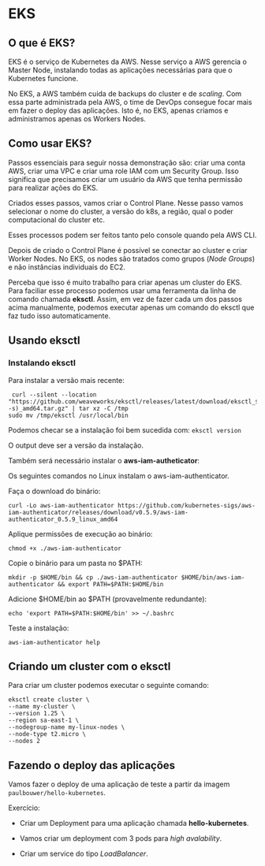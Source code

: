 # EKS

## O que é EKS?

EKS é o serviço de Kubernetes da AWS. Nesse serviço a AWS gerencia o Master Node, instalando todas as aplicações necessárias para que o Kubernetes funcione. 

No EKS, a AWS também cuida de backups do cluster e de *scaling*. Com essa parte administrada pela AWS, o time de DevOps consegue focar mais em fazer o deploy das aplicações. Isto é, no EKS, apenas criamos e administramos apenas os Workers Nodes.

## Como usar EKS?

Passos essenciais para seguir nossa demonstração são: criar uma conta AWS, criar uma VPC e criar uma role IAM com um Security Group. Isso significa que precisamos criar um usuário da AWS que tenha permissão para realizar ações do EKS. 

Criados esses passos, vamos criar o Control Plane. Nesse passo vamos selecionar o nome do cluster, a versão do k8s, a região, qual o poder computacional do cluster etc. 

Esses processos podem ser feitos tanto pelo console quando pela AWS CLI. 

Depois de criado o Control Plane é possível se conectar ao cluster e criar Worker Nodes. No EKS, os nodes são tratados como grupos (*Node Groups*) e não instâncias individuais do EC2. 

Perceba que isso é muito trabalho para criar apenas um cluster do EKS. Para faciliar esse processo podemos usar uma ferramenta da linha de comando chamada **eksctl**. Assim, em vez de fazer cada um dos passos acima manualmente, podemos executar apenas um comando do eksctl que faz tudo isso automaticamente. 

## Usando eksctl

### Instalando eksctl

Para instalar a versão mais recente:

```
 curl --silent --location "https://github.com/weaveworks/eksctl/releases/latest/download/eksctl_$(uname -s)_amd64.tar.gz" | tar xz -C /tmp
sudo mv /tmp/eksctl /usr/local/bin
```

Podemos checar se a instalação foi bem sucedida com: 
```eksctl version```

O output deve ser a versão da instalação. 

Também será necessário instalar o **aws-iam-autheticator**:

Os seguintes comandos no Linux instalam o aws-iam-authenticator.

Faça o download do binário:

```
curl -Lo aws-iam-authenticator https://github.com/kubernetes-sigs/aws-iam-authenticator/releases/download/v0.5.9/aws-iam-authenticator_0.5.9_linux_amd64
```

Aplique permissões de execução ao binário:

```
chmod +x ./aws-iam-authenticator
```

Copie o binário para um pasta no $PATH:

```
mkdir -p $HOME/bin && cp ./aws-iam-authenticator $HOME/bin/aws-iam-authenticator && export PATH=$PATH:$HOME/bin
```

Adicione $HOME/bin ao $PATH (provavelmente redundante):
```
echo 'export PATH=$PATH:$HOME/bin' >> ~/.bashrc
```

Teste a instalação:

```
aws-iam-authenticator help
```

## Criando um cluster com o eksctl

Para criar um cluster podemos executar o seguinte comando:

```
eksctl create cluster \
--name my-cluster \
--version 1.25 \
--region sa-east-1 \
--nodegroup-name my-linux-nodes \
--node-type t2.micro \
--nodes 2
```

## Fazendo o deploy das aplicações

Vamos fazer o deploy de uma aplicação de teste a partir da imagem ```paulbouwer/hello-kubernetes```. 

Exercício: 

- Criar um Deployment para uma aplicação chamada **hello-kubernetes**. 

- Vamos criar um deployment com 3 pods para *high avalability*. 

- Criar um service do tipo *LoadBalancer*.


